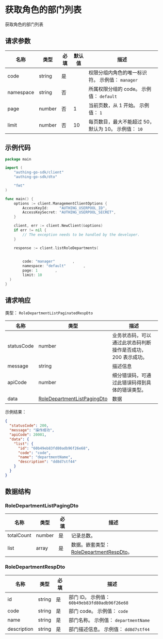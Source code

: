 # 获取角色的部门列表

<!--
  警告⚠️：
  不要直接修改该文档，
  https://github.com/Authing/authing-docs-factory
  使用该项目进行生成
-->

获取角色的部门列表

## 请求参数

| 名称 | 类型 | 必填 | 默认值 | 描述 |
| ---- | ---- | ---- | ---- | ---- |
| code | string  | 是 |  | 权限分组内角色的唯一标识符。 示例值： `manager` |
| namespace | string  | 否 |  | 所属权限分组的 code。 示例值： `default` |
| page | number  | 否 | 1 | 当前页数，从 1 开始。 示例值： `1` |
| limit | number  | 否 | 10 | 每页数目，最大不能超过 50，默认为 10。 示例值： `10` |


## 示例代码

```go
package main

import (
    "authing-go-sdk/client"
    "authing-go-sdk/dto"

    "fmt"
)

func main() {
    options := client.ManagementClientOptions {
        AccessKeyId:     "AUTHING_USERPOOL_ID",
        AccessKeySecret: "AUTHING_USERPOOL_SECRET",
    }

    client, err := client.NewClient(&options)
    if err != nil {
        // The exception needs to be handled by the developer.
    }

    response := client.listRoleDepartments(
    
     
        code: "manager"        , 
        namespace: "default"        , 
        page: 1        , 
        limit: 10        
  )
}
```



## 请求响应

类型： `RoleDepartmentListPaginatedRespDto`

| 名称 | 类型 | 描述 |
| ---- | ---- | ---- |
| statusCode | number | 业务状态码，可以通过此状态码判断操作是否成功，200 表示成功。 |
| message | string | 描述信息 |
| apiCode | number | 细分错误码，可通过此错误码得到具体的错误类型。 |
| data | <a href="#RoleDepartmentListPagingDto">RoleDepartmentListPagingDto</a> | 数据 |



示例结果：

```json
{
  "statusCode": 200,
  "message": "操作成功",
  "apiCode": 20001,
  "data": {
    "list": {
      "id": "60b49eb83fd80adb96f26e68",
      "code": "code",
      "name": "departmentName",
      "description": "dd8d7stf44"
    }
  }
}
```

## 数据结构


### <a id="RoleDepartmentListPagingDto"></a> RoleDepartmentListPagingDto

| 名称 | 类型 | 必填 | 描述 |
| ---- |  ---- | ---- | ---- |
| totalCount | number | 是 | 记录总数。   |
| list | array | 是 | 数据。嵌套类型：<a href="#RoleDepartmentRespDto">RoleDepartmentRespDto</a>。   |


### <a id="RoleDepartmentRespDto"></a> RoleDepartmentRespDto

| 名称 | 类型 | 必填 | 描述 |
| ---- |  ---- | ---- | ---- |
| id | string | 是 | 部门 ID。 示例值： `60b49eb83fd80adb96f26e68`  |
| code | string | 是 | 部门 code。 示例值： `code`  |
| name | string | 是 | 部门名称。 示例值： `departmentName`  |
| description | string | 是 | 部门描述信息。 示例值： `dd8d7stf44`  |


